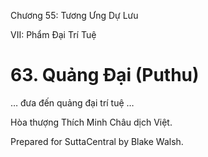  

Chương 55: Tương Ưng Dự Lưu

VII: Phẩm Ðại Trí Tuệ

# 63\. Quảng Ðại (Puthu)

… đưa đến quảng đại trí tuệ …

Hòa thượng Thích Minh Châu dịch Việt.

Prepared for SuttaCentral by Blake Walsh.